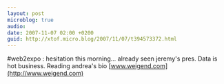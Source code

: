 ```yaml
---
layout: post
microblog: true
audio: 
date: 2007-11-07 02:00 +0200
guid: http://xtof.micro.blog/2007/11/07/t394573372.html
---
```

#web2expo : hesitation this morning... already seen jeremy's pres. Data is hot business. Reading andrea's bio [www.weigend.com](http://www.weigend.com)
